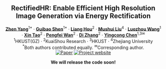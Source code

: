 

<!-- # magic-edit.github.io -->

<p align="center">

  <h2 align="center">RectifiedHR: Enable Efficient High Resolution Image Generation via Energy Rectification</h2>
  <p align="center">
    <a href="https://zhenyangcs.github.io/"><strong>Zhen Yang</strong></a><sup>1*</sup>
    ·
    <a href="https://scholar.google.com/citations?user=d8VVM4UAAAAJ&hl=en"><strong>Guibao Shen</strong></a><sup>1*</sup>
    ·  
    <a href="https://liang-hou.github.io/"><strong>Liang Hou</strong></a><sup>2</sup>
    ·
    <a href="https://xiaobul.github.io/"><strong>Mushui Liu</strong></a><sup>4</sup>
    ·
    <a href="https://wileewang.github.io/"><strong>Luozhou Wang</strong></a><sup>1</sup>
    ·
    <a href="https://www.xtao.website/"><strong>Xin Tao</strong></a><sup>2</sup>
    ·
    <a href="https://scholar.google.com/citations?user=P6MraaYAAAAJ&hl=en"><strong>Pengfei Wan</strong></a><sup>2</sup>
    ·
    <a href="https://orcid.org/0009-0006-5475-2728"><strong>Di Zhang</strong></a><sup>2</sup>
    ·
    <a href="https://www.yingcong.me/"><strong>Yingcong Chen</strong></a><sup>1,3&#9993;</sup>
    <br>
    <sup>1</sup>HKUST(GZ) · <sup>2</sup>KuaiShou Research · <sup>3</sup>HKUST · <sup>4</sup>Zhejiang University
    <br>
    <sup>*</sup>Both authors contributed equally.
    <sup>&#9993;</sup>Corresponding author.
    </br>
        <a href="TODO website">
        <img src='https://img.shields.io/badge/Arxiv-RectifiedHR-blue' alt='Paper'></a>
        <a href="https://zhenyangcs.github.io/RectifiedHR-Diffusion/">
        <img src='https://img.shields.io/badge/Project-Website-orange' alt='Project website'></a>
        <!-- <a href="https://drive.google.com/file/d/1JX8w0S9PCD9Ipmo9IiICO8R7e1haTGdF/view?usp=sharing">
        <img src='https://img.shields.io/badge/Dataset-OIR--Bench-green' alt='OIR-Bench'></a>
        <a href="https://iclr.cc/virtual/2024/poster/18242">
        <img src='https://img.shields.io/badge/Video-ICLR-yellow' alt='Video'></a> -->
  </p>
</p>


<p align="center"><b>We will release the code soon!</b></p>




<!-- ## BibTeX
```BibTeX
@inproceedings{yang2024objectaware,
title     = {Object-Aware Inversion and Reassembly for Image Editing},
author    = {Zhen Yang and Ganggui Ding and Wen Wang and Hao Chen and Bohan Zhuang and Chunhua Shen},
booktitle = {The Twelfth International Conference on Learning Representations},
year      = {2024},
url       = {https://openreview.net/forum?id=dpcVXiMlcv}
}
``` -->

